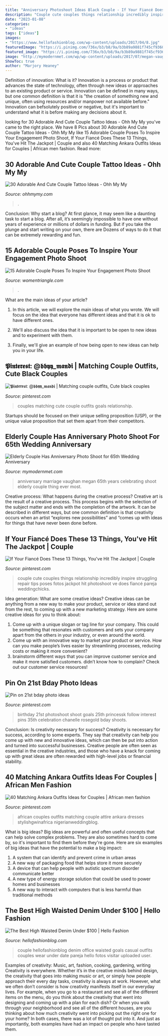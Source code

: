 ```yaml
---
title: "Anniversary Photoshoot Ideas Black Couple - If Your Fiancé Does These 13 Things, You&#039;ve Hit The Jackpot"
description: "Couple cute couples things relationship incredibly inspire struggling repair tips poses fotos jackpot hit photoshoot ve does fiancé pareja weddingchicks"
date: "2023-01-08"
categories:
- "ideas"
tags: ["ideas"]
images:
- "https://www.hellofashionblog.com/wp-content/uploads/2017/04/8.jpg"
featuredImage: "https://i.pinimg.com/736x/b3/b8/9a/b3b89a9881f745cf93600eb14cd9c1e8.jpg"
featured_image: "https://i.pinimg.com/736x/b3/b8/9a/b3b89a9881f745cf93600eb14cd9c1e8.jpg"
image: "http://mymodernmet.com/wp/wp-content/uploads/2017/07/megan-vaughan-65th-wedding-anniversary-photo-shoot-8.jpg"
ShowToc: true
author: "Marjory Heaney"
---
```



Definition of innovation: What is it?
Innovation is a process or product that advances the state of technology, often through new ideas or approaches to an existing product or service. Innovation can be defined in many ways, but one common definition is that it is "the creation of something new and unique, often using resources and/or manpower not available before." 
Innovation can befsolutely positive or negative, but it's important to understand what it is before making any decisions about it.

	

		
looking for 30 Adorable And Cute Couple Tattoo Ideas - Ohh My My you've came to the right place. We have 8 Pics about 30 Adorable And Cute Couple Tattoo Ideas - Ohh My My like 15 Adorable Couple Poses To Inspire Your Engagement Photo Shoot, If Your Fiancé Does These 13 Things, You&#039;ve Hit The Jackpot | Couple and also 40 Matching Ankara Outfits Ideas for Couples | African men fashion. Read more:
		
    
## 30 Adorable And Cute Couple Tattoo Ideas - Ohh My My

<img loading=lazy src="http://ohhmymy.com/wp-content/uploads/2016/12/couple-tattoo.jpg" onerror="this.onerror=null;this.src='https://tse1.mm.bing.net/th?id=OIP.BJXXFJ9hDyvdZquidO9gwwHaKI&amp;pid=15.1';" alt="30 Adorable And Cute Couple Tattoo Ideas - Ohh My My">

_Source: ohhmymy.com_

>. 

	

Conclusion: Why start a blog?
At first glance, it may seem like a daunting task to start a blog. After all, it’s seemingly impossible to have one without years of experience or millions of dollars in funding. But if you take the plunge and start writing on your own, there are Dozens of ways to do it that can be extremely rewarding and fun.

    
## 15 Adorable Couple Poses To Inspire Your Engagement Photo Shoot

<img loading=lazy src="https://www.womentriangle.com/wp-content/uploads/2016/07/A-cute-close-up-pose.jpg" onerror="this.onerror=null;this.src='https://tse3.mm.bing.net/th?id=OIP._GCAlX1ZQwECCbDDz-gymwHaLH&amp;pid=15.1';" alt="15 Adorable Couple Poses To Inspire Your Engagement Photo Shoot">

_Source: womentriangle.com_

>. 

	

What are the main ideas of your article?
1. In this article, we will explore the main ideas of what you wrote. We will focus on the idea that everyone has different ideas and that it is ok to have different ones.
2. We'll also discuss the idea that it is important to be open to new ideas and to experiment with them.

3. Finally, we'll give an example of how being open to new ideas can help you in your life.

    
## 𝕻𝖎𝖓𝖙𝖊𝖗𝖊𝖘𝖙: @𝖇𝖇𝖞𝖞_𝖒𝖆𝖓𝖉𝖎 | Matching Couple Outfits, Cute Black Couples

<img loading=lazy src="https://i.pinimg.com/736x/8b/25/a4/8b25a4fa235297b9b68b3e844cfaf842.jpg" onerror="this.onerror=null;this.src='https://tse3.mm.bing.net/th?id=OIP.rEsKBTtj7ARwaPpYQdLXLgHaHa&amp;pid=15.1';" alt="𝕻𝖎𝖓𝖙𝖊𝖗𝖊𝖘𝖙: @𝖇𝖇𝖞𝖞_𝖒𝖆𝖓𝖉𝖎 | Matching couple outfits, Cute black couples">

_Source: pinterest.com_

>couples matching cute couple outfits goals relationship. 

	

Startups should be focused on their unique selling proposition (USP), or the unique value proposition that set them apart from their competitors.

    
## Elderly Couple Has Anniversary Photo Shoot For 65th Wedding Anniversary

<img loading=lazy src="http://mymodernmet.com/wp/wp-content/uploads/2017/07/megan-vaughan-65th-wedding-anniversary-photo-shoot-8.jpg" onerror="this.onerror=null;this.src='https://tse1.mm.bing.net/th?id=OIP.fha9ZMIi4YelGnco9r7cXwHaLH&amp;pid=15.1';" alt="Elderly Couple Has Anniversary Photo Shoot for 65th Wedding Anniversary">

_Source: mymodernmet.com_

>anniversary marriage vaughan megan 65th years celebrating shoot elderly couple thing ever most. 

	

Creative process: What happens during the creative process?
Creative art is the result of a creative process. This process begins with the selection of the subject matter and ends with the completion of the artwork. It can be described in different ways, but one common definition is that creativity occurs when an artist “explores new possibilities” and “comes up with ideas for things that have never been done before.

    
## If Your Fiancé Does These 13 Things, You&#039;ve Hit The Jackpot | Couple

<img loading=lazy src="https://i.pinimg.com/736x/68/e4/7c/68e47c98d42f0b7acc33fa9a5a97aceb.jpg" onerror="this.onerror=null;this.src='https://tse2.mm.bing.net/th?id=OIP.OiWf-LseB6Kwct7nMbRC-QHaLF&amp;pid=15.1';" alt="If Your Fiancé Does These 13 Things, You&#039;ve Hit The Jackpot | Couple">

_Source: pinterest.com_

>couple cute couples things relationship incredibly inspire struggling repair tips poses fotos jackpot hit photoshoot ve does fiancé pareja weddingchicks. 

	

Idea generation: What are some creative ideas?
Creative ideas can be anything from a new way to make your product, service or idea stand out from the rest, to coming up with a new marketing strategy. Here are some creative ideas for you to think about: 
1. Come up with a unique slogan or tag line for your company. This could be something that resonates with customers and sets your company apart from the others in your industry, or even around the world. 
2. Come up with an innovative way to market your product or service. How can you make people’s lives easier by streamlining processes, reducing costs or making it more convenient? 
3. brainstorm different ways that you can improve customer service and make it more satisfied customers. didn’t know how to complain? Check out our customer service resources! 

    
## Pin On 21st Bday Photo Ideas

<img loading=lazy src="https://i.pinimg.com/736x/b3/b8/9a/b3b89a9881f745cf93600eb14cd9c1e8.jpg" onerror="this.onerror=null;this.src='https://tse3.mm.bing.net/th?id=OIP.HkHqdJLurwnQgO-WRas9OQHaI0&amp;pid=15.1';" alt="Pin on 21st bday photo ideas">

_Source: pinterest.com_

>birthday 21st photoshoot shoot goals 25th princessk follow interest pins 35th celebration chanelle rosegold bday shoots. 

	

Conclusion: Is creativity necessary for success?
Creativity is necessary for success, according to some experts. They say that creativity can help you come up with new and innovative ideas, which can then be put into action and turned into successful businesses. Creative people are often seen as essential in the creative industries, and those who have a knack for coming up with great ideas are often rewarded with high-level jobs or financial stability.

    
## 40 Matching Ankara Outfits Ideas For Couples | African Men Fashion

<img loading=lazy src="https://i.pinimg.com/736x/86/ab/66/86ab66e6eb1b63f8f3a6568f4d4b50a3.jpg" onerror="this.onerror=null;this.src='https://tse4.mm.bing.net/th?id=OIP.pVC0X5tApnsDH_ZrDiRnqQHaIr&amp;pid=15.1';" alt="40 Matching Ankara Outfits Ideas for Couples | African men fashion">

_Source: pinterest.com_

>african couples outfits matching couple attire ankara dresses stylishgwinafrica nigerianweddingblog. 

	

What is big ideas?
Big ideas are powerful and often useful concepts that can help solve complex problems. They are also sometimes hard to come by, so it's important to find them before they're gone. Here are six examples of big ideas that have the potential to make a big impact:
1. A system that can identify and prevent crime in urban areas 
2. A new way of packaging food that helps store it more securely 
3. A device that can help people with autistic spectrum disorder communicate better 
4. A new type of energy storage solution that could be used to power homes and businesses 
5. A new way to interact with computers that is less harmful than traditional methods 

    
## The Best High Waisted Denim Under $100 | Hello Fashion

<img loading=lazy src="https://www.hellofashionblog.com/wp-content/uploads/2017/04/8.jpg" onerror="this.onerror=null;this.src='https://tse2.mm.bing.net/th?id=OIP.ZkMSAb5GxKM0DEl7APNgwwHaLH&amp;pid=15.1';" alt="The Best High Waisted Denim Under $100 | Hello Fashion">

_Source: hellofashionblog.com_

>couple hellofashionblog denim office waisted goals casual outfits couples wear under date pareja hello fotos visitar uploaded user. 

	

Examples of creativity: Music, art, fashion, cooking, gardening, writing
Creativity is everywhere. Whether it’s in the creative minds behind design, the creativity that goes into making music or art, or simply how people approach their every day tasks, creativity is always at work. However, what we often don’t consider is how creativity manifests itself in our everyday lives. For example, when you go to a restaurant and see all of the different items on the menu, do you think about the creativity that went into designing and coming up with a plan for each dish? Or when you walk through your neighborhood and see all of the different houses, are you thinking about how much creativity went into picking out the right one for your home? In both cases, there was a lot of thought put into it. And just as importantly, both examples have had an impact on people who have tasted them.


